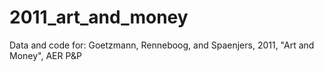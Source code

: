 # 2011_art_and_money
Data and code for: Goetzmann, Renneboog, and Spaenjers, 2011, "Art and Money", AER P&amp;P
